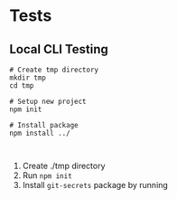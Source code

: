 # Tests

## Local CLI Testing

```shell
# Create tmp directory
mkdir tmp
cd tmp

# Setup new project
npm init

# Install package
npm install ../



```

1. Create ./tmp directory
2. Run `npm init`
3. Install `git-secrets` package by running 